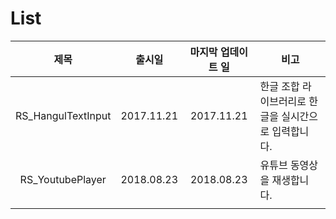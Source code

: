 # List

| 제목 | 출시일 | 마지막 업데이트 일 | 비고 |
|:---:|:---:|:---:|---|
|RS_HangulTextInput|2017.11.21|2017.11.21|한글 조합 라이브러리로 한글을 실시간으로 입력합니다. |
|RS_YoutubePlayer|2018.08.23|2018.08.23|유튜브 동영상을 재생합니다. |
|||||